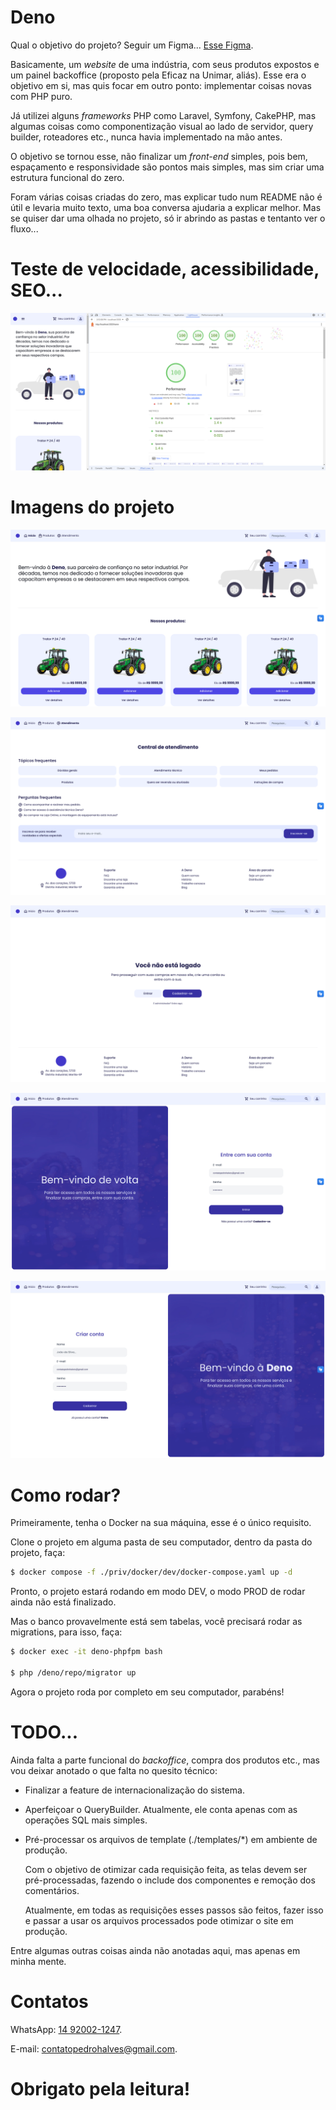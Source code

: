 # Deno

Qual o objetivo do projeto? Seguir um Figma... <a href="https://www.figma.com/design/KSsVeKaPty3zxZO5QGtrJq/Deno?node-id=0-1&t=xnvj0GpSebZ28mJM-1" target="_blank">Esse Figma</a>.

Basicamente, um _website_ de uma indústria, com seus produtos expostos e um painel backoffice (proposto pela Eficaz na Unimar, aliás). Esse era o objetivo em si, mas quis focar em outro ponto: implementar coisas novas com PHP puro.

Já utilizei alguns _frameworks_ PHP como Laravel, Symfony, CakePHP, mas algumas coisas como componentização visual ao lado de servidor, query builder, roteadores etc., nunca havia implementado na mão antes.

O objetivo se tornou esse, não finalizar um _front-end_ simples, pois bem, espaçamento e responsividade são pontos mais simples, mas sim criar uma estrutura funcional do zero.

Foram várias coisas criadas do zero, mas explicar tudo num README não é útil e levaria muito texto, uma boa conversa ajudaria a explicar melhor. Mas se quiser dar uma olhada no projeto, só ir abrindo as pastas e tentanto ver o fluxo...

# Teste de velocidade, acessibilidade, SEO...

![Teste](/public/assets/images/readme/speedtest.png)

# Imagens do projeto

![Página Home](/public/assets/images/readme/home.png)

![Página de contato](/public/assets/images/readme/contact.png)

![Página de Escolha de Login/Cadastro](/public/assets/images/readme/user_choice.png)

![Página de Login](/public/assets/images/readme/user_login.png)

![Página de Cadastro](/public/assets/images/readme/user_register.png)

# Como rodar?

Primeiramente, tenha o Docker na sua máquina, esse é o único requisito.

Clone o projeto em alguma pasta de seu computador, dentro da pasta do projeto, faça:

```bash
$ docker compose -f ./priv/docker/dev/docker-compose.yaml up -d
```

Pronto, o projeto estará rodando em modo DEV, o modo PROD de rodar ainda não está finalizado.

Mas o banco provavelmente está sem tabelas, você precisará rodar as migrations, para isso, faça:

```bash
$ docker exec -it deno-phpfpm bash

$ php /deno/repo/migrator up
```

Agora o projeto roda por completo em seu computador, parabéns!

# TODO...

Ainda falta a parte funcional do _backoffice_, compra dos produtos etc., mas vou deixar anotado o que falta no quesito técnico:

- Finalizar a feature de internacionalização do sistema.

- Aperfeiçoar o QueryBuilder. Atualmente, ele conta apenas com as operações SQL mais simples.

- Pré-processar os arquivos de template (./templates/\*) em ambiente de produção.

  Com o objetivo de otimizar cada requisição feita, as telas devem ser pré-processadas, fazendo o include dos componentes e remoção dos comentários.

  Atualmente, em todas as requisições esses passos são feitos, fazer isso e passar a usar os arquivos processados pode otimizar o site em produção.

Entre algumas outras coisas ainda não anotadas aqui, mas apenas em minha mente.

# Contatos

WhatsApp: [14 92002-1247](tel:+5514920021247).

E-mail: [contatopedrohalves@gmail.com](mailto:contatopedrohalves@gmail.com).

# Obrigato pela leitura!
